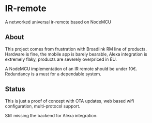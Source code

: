 # IR-remote

A networked universal ir-remote based on NodeMCU

## About

This project comes from frustration with Broadlink RM line of products.  Hardware is fine, the mobile app is barely bearable, Alexa integration is extremely flaky, products are severely overpriced in EU.

A NodeMCU implementation of an IR remote should be under 10€.  Redundancy is a must for a dependable system.

## Status

This is just a proof of concept with OTA updates, web based wifi configuration, multi-protocol support.

Still missing the backend for Alexa integration.
